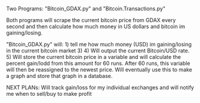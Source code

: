 Two Programs: "Bitcoin_GDAX.py" and "Bitcoin.Transactions.py"

Both programs will scrape the current bitcoin price from GDAX every second and then calculate how much money in US dollars and bitcoin im gaining/losing. 

"Bitcoin_GDAX.py" will:
	1) tell me how much money (USD) im gaining/losing in the current bitcoin market
	3) 
	4) Will output the current Bitcoin/USD rate.
	5) Will store the current bitcoin price in a variable and will calculate the percent gain/lodd from this amount for 60 runs. After 60 runs, this variable will then be reassigned to the newest price. Will eventually use this to make a graph and store that graph in a database. 

NEXT PLANs:
Will track gain/loss for my individual exchanges and will notify me when to sell/buy to make profit

